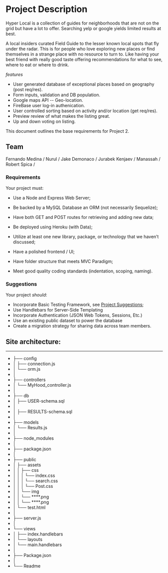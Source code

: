 # Project Description

Hyper Local is a collection of guides for neighborhoods that are not on the grid but have a lot to offer. Searching yelp or google yields limited results at best.

A local insiders curated Field Guide to the lesser known local spots that fly under the radar. This is for people who love exploring new places or find themselves in a strange place with no resource to turn to. Like having your best friend with really good taste offering recommendations for what to see, where to eat or where to drink.

*features*
* User generated database of exceptional places based on geography (post req/res).
* Form inputs, validation and DB population.
* Google maps API -- Geo-location.
* FireBase user log-in authenication.
* User controlled sorting based on activity and/or location (get req/res).
* Preview review of what makes the listing great.
* Up and down voting on listing.

This document outlines the base requirements for Project 2.

## Team
Fernando Medina /
Nurul /
Jake Demonaco /
Jurabek Kenjaev /
Manassah /
Robert Spica /


### Requirements

Your project must:

* Use a Node and Express Web Server;

* Be backed by a MySQL Database an ORM (not necessarily Sequelize);

* Have both GET and POST routes for retrieving and adding new data;

* Be deployed using Heroku (with Data);

* Utilize at least one new library, package, or technology that we haven’t discussed;

* Have a polished frontend / UI;

* Have folder structure that meets MVC Paradigm;

* Meet good quality coding standards (indentation, scoping, naming).

### Suggestions

Your project _should_:
* Incorporate Basic Testing Framework, see [Project Suggestions](../Suggestions/README.md);
* Use Handlebars for Server-Side Templating
* Incorporate Authentication (JSON Web Tokens, Sessions, Etc.)
* Use an existing public dataset to power the database
* Create a migration strategy for sharing data across team members.

## Site architecture:
________________________

* ├── config
* │   ├── connection.js
* │   └── orm.js
* │ 
* ├── controllers
* │   └── MyHood_controller.js
* │
* ├── db
* │   ├── USER-schema.sql
* │   
* │   ├── RESULTS-schema.sql
* │
* ├── models
* │   └── Results.js
* │ 
* ├── node_modules
* │ 
* ├── package.json
* │
* ├── public
* │   ├── assets
* │   │   ├── css
* │   │   │   └── index.css
* │   │   │   └── search.css
* │   │   │   └── Post.css
* │   │   └── img
* │   │       └── ****.png
* │   │       └── ****.png
* │   └── test.html
* │
* ├── server.js
* │
* └── views
* │   ├── index.handlebars
* │   └── layouts
* │        └── main.handlebars
* │        
* ├── Package.json
* │
* └── Readme



